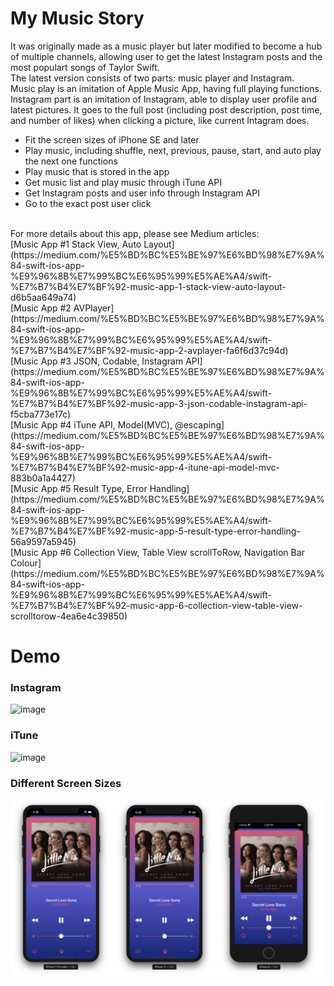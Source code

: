 # My Music Story
It was originally made as a music player but later modified to become a hub of multiple channels, allowing user to get the latest Instagram posts and the most populart songs of Taylor Swift.
<br>
The latest version consists of two parts: music player and Instagram.
<br>
Music play is an imitation of Apple Music App, having full playing functions. Instagram part is an imitation of Instagram, able to display user profile and latest pictures. It goes to the full post (including post description, post time, and number of likes) when clicking a picture, like current Intagram does.
<br>
<ul>
<li>Fit the screen sizes of iPhone SE and later</li>
<li>Play music, including shuffle, next, previous, pause, start, and auto play the next one functions</li>
<li>Play music that is stored in the app</li>
<li>Get music list and play music through iTune API</li>
<li>Get Instagram posts and user info through Instagram API</li>
<li>Go to the exact post user click</li>
</ul>
<br>
For more details about this app, please see Medium articles:
<br>
[Music App #1 Stack View, Auto Layout](https://medium.com/%E5%BD%BC%E5%BE%97%E6%BD%98%E7%9A%84-swift-ios-app-%E9%96%8B%E7%99%BC%E6%95%99%E5%AE%A4/swift-%E7%B7%B4%E7%BF%92-music-app-1-stack-view-auto-layout-d6b5aa649a74)
<br>
[Music App #2 AVPlayer](https://medium.com/%E5%BD%BC%E5%BE%97%E6%BD%98%E7%9A%84-swift-ios-app-%E9%96%8B%E7%99%BC%E6%95%99%E5%AE%A4/swift-%E7%B7%B4%E7%BF%92-music-app-2-avplayer-fa6f6d37c94d)
<br>
[Music App #3 JSON, Codable, Instagram API](https://medium.com/%E5%BD%BC%E5%BE%97%E6%BD%98%E7%9A%84-swift-ios-app-%E9%96%8B%E7%99%BC%E6%95%99%E5%AE%A4/swift-%E7%B7%B4%E7%BF%92-music-app-3-json-codable-instagram-api-f5cba773e17c)
<br>
[Music App #4 iTune API, Model(MVC), @escaping](https://medium.com/%E5%BD%BC%E5%BE%97%E6%BD%98%E7%9A%84-swift-ios-app-%E9%96%8B%E7%99%BC%E6%95%99%E5%AE%A4/swift-%E7%B7%B4%E7%BF%92-music-app-4-itune-api-model-mvc-883b0a1a4427)
<br>
[Music App #5 Result Type, Error Handling](https://medium.com/%E5%BD%BC%E5%BE%97%E6%BD%98%E7%9A%84-swift-ios-app-%E9%96%8B%E7%99%BC%E6%95%99%E5%AE%A4/swift-%E7%B7%B4%E7%BF%92-music-app-5-result-type-error-handling-56a9597a5945)
<br>
[Music App #6 Collection View, Table View scrollToRow, Navigation Bar Colour](https://medium.com/%E5%BD%BC%E5%BE%97%E6%BD%98%E7%9A%84-swift-ios-app-%E9%96%8B%E7%99%BC%E6%95%99%E5%AE%A4/swift-%E7%B7%B4%E7%BF%92-music-app-6-collection-view-table-view-scrolltorow-4ea6e4c39850)
<h1 class="code-line" data-line-start=0 data-line-end=1 ><a id="Demo_0"></a>Demo</h1>
<h3 class="code-line" data-line-start=1 data-line-end=2 ><a id="Instagram_1"></a>Instagram</h3>
<p class="has-line-data" data-line-start="2" data-line-end="3"><img src="DemoImages/MusicAppDemo-1.gif" alt="image"></p>
<h3 class="code-line" data-line-start=3 data-line-end=4 ><a id="iTune_3"></a>iTune</h3>
<p class="has-line-data" data-line-start="4" data-line-end="5"><img src="DemoImages/MusicAppDemo-3.gif" alt="image"></p>
<h3 class="code-line" data-line-start=5 data-line-end=6 ><a id="Different_Screen_Sizes_5"></a>Different Screen Sizes</h3>
<p class="has-line-data" data-line-start="6" data-line-end="7"><img src="DemoImages/MusicAppDemo-4.png" alt="image"></p>

